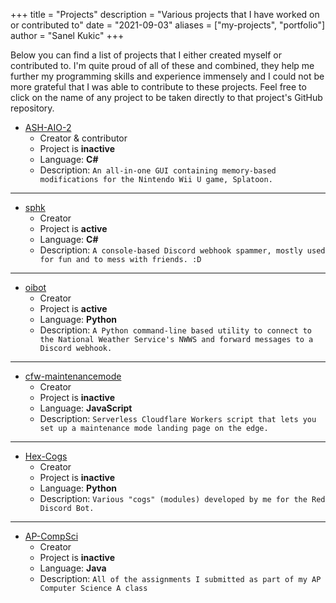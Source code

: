 +++
title = "Projects"
description = "Various projects that I have worked on or contributed to"
date = "2021-09-03"
aliases = ["my-projects", "portfolio"]
author = "Sanel Kukic"
+++

Below you can find a list of projects that I either created myself or contributed to. I'm quite proud of all of these and combined, they help me further my programming skills and experience immensely and I could not be more grateful that I was able to contribute to these projects. Feel free to click on the name of any project to be taken directly to that project's GitHub repository.

- [ASH-AIO-2](https://github.com/ashteam/ash-aio-2)
  - Creator & contributor
  - Project is **inactive**
  - Language: **C#**
  - Description: `An all-in-one GUI containing memory-based modifications for the Nintendo Wii U game, Splatoon.`
---
- [sphk](https://github.com/sanelk2004/sphk)
  - Creator
  - Project is **active**
  - Language: **C#**
  - Description: `A console-based Discord webhook spammer, mostly used for fun and to mess with friends. :D`
---
- [oibot](https://github.com/sanelk2004/oibot)
  - Creator
  - Project is **active**
  - Language: **Python**
  - Description: `A Python command-line based utility to connect to the National Weather Service's NWWS and forward messages to a Discord webhook.`
---
- [cfw-maintenancemode](https://github.com/sanelk2004/cfw-maintenancemode)
  - Creator
  - Project is **inactive**
  - Language: **JavaScript**
  - Description: `Serverless Cloudflare Workers script that lets you set up a maintenance mode landing page on the edge.`
---
- [Hex-Cogs](https://github.com/sanelk2004/Hex-Cogs)
  - Creator
  - Project is **inactive**
  - Language: **Python**
  - Description: `Various "cogs" (modules) developed by me for the Red Discord Bot.`
---
- [AP-CompSci](https://github.com/sanelk2004/AP-CompSci)
  - Creator
  - Project is **inactive**
  - Language: **Java**
  - Description: `All of the assignments I submitted as part of my AP Computer Science A class`
